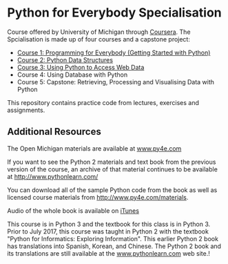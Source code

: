 # Python for Everybody Specialisation
Course offered by University of Michigan through [Coursera](https://www.coursera.org/specializations/python). The Spcialisation is made up of four courses and a capstone project:
- [Course 1: Programming for Everybody (Getting Started with Python)](./c1)
- [Course 2: Python Data Structures](./c2)
- [Course 3: Using Python to Access Web Data](./c3)
- Course 4: Using Database with Python
- Course 5: Capstone: Retrieving, Processing and Visualising Data with Python

This repository contains practice code from lectures, exercises and assignments.

## Additional Resources
The Open Michigan materials are available at www.py4e.com

If you want to see the Python 2 materials and text book from the previous version of the course, an archive of that material continues to be available at http://www.pythonlearn.com/

You can download all of the sample Python code from the book as well as licensed course materials from http://www.py4e.com/materials.

Audio of the whole book is available on [iTunes](https://podcasts.apple.com/us/podcast/python-for-everybody-audio-py4e/id1214665693)

This course is in Python 3 and the textbook for this class is in Python 3.  Prior to July 2017, this course was taught in Python 2 with the textbook "Python for Informatics: Exploring Information".  This earlier Python 2 book has translations into Spanish, Korean, and Chinese.  The Python 2 book and its translations are still available at the www.pythonlearn.com web site.!
